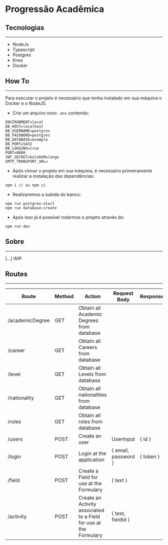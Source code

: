 # Progressão Acadêmica

## Tecnologias

---

- NodeJs
- Typescript
- Postgres
- Knex
- Docker

## How To

---

Para executar o projeto é necessário que tenha instalado em sua máquina o Docker e o NodeJS.

- Crie um arquivo novo `.env` contendo:

```
ENVIRONMENT=local
DB_HOST=localhost
DB_USERNAME=postgres
DB_PASSWORD=postgres
DB_DATABASE=example
DB_PORT=5432
DB_LOGGING=true
PORT=8000
JWT_SECRET=boloDeMulango
SMTP_TRANSPORT_URL=
```

- Após clonar o projeto em sua máquina, é necessário primeiramente realizar a instalação das dependências:
 ```
 npm i // ou npm ci
 ```

- Realizaremos a subida do banco:
 ```
 npm run postgres:start
 npm run database:create
 ```

- Após isso já é possível rodarmos o projeto através do:

```
npm run dev
```

## Sobre

---

[...] WIP

## Routes
---

| Route           	| Method 	| Action                                                            	| Request Body        	| Response  	|
|-----------------	|--------	|-------------------------------------------------------------------	|---------------------	|-----------	|
| /academicDegree 	| GET    	| Obtain all Academic Degrees from database                         	|                     	|           	|
| /career         	| GET    	| Obtain all Careers from database                                  	|                     	|           	|
| /level          	| GET    	| Obtain all Levels from database                                   	|                     	|           	|
| /nationality    	| GET    	| Obtain all nationalities from database                            	|                     	|           	|
| /roles          	| GET    	| Obtain all roles from database                                    	|                     	|           	|
| /users          	| POST   	| Create an user                                                    	| UserInput           	| { id }    	|
| /login          	| POST   	| Login at the application                                          	| { email, password } 	| { token } 	|
| /field          	| POST   	| Create a Field for use at the Formulary                           	| { text }            	|           	|
| /activity       	| POST   	| Create an Activity associated to a Field for use at the Formulary 	| { text, fieldId }   	|           	|